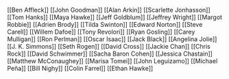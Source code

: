 [[Ben Affleck]]
[[John Goodman]]
[[Alan Arkin]]
[[Scarlette Jonhasson]]
[[Tom Hanks]]
[[Maya Hawke]]
[[Jeff Goldblum]]
[[Jeffrey Wright]]
[[Margot Robbie]]
[[Adrien Brody]]
[[Tilda Swinton]]
[[Edward Norton]]
[[Steve Carell]]
[[Willem Dafoe]]
[[Tony Revolori]]
[[Ryan Gosling]]
[[Carey Mulligan]]
[[Ron Perlman]]
[[Oscar Isaac]]
[[Jack Black]]
[[Angelina Jolie]]
[[J. K. Simmons]]
[[Seth Rogen]]
[[David Cross]]
[[Jackie Chan]]
[[Chris Rock]]
[[David Schwimmer]]
[[Sacha Baron Cohen]]
[[Jessica Chastain]]
[[Matthew McConaughey]]
[[Marisa Tomei]]
[[John Leguizamo]]
[[Michael Peña]]
[[Bill Nighy]]
[[Colin Farrel]]
[[Ethan Hawke]]
